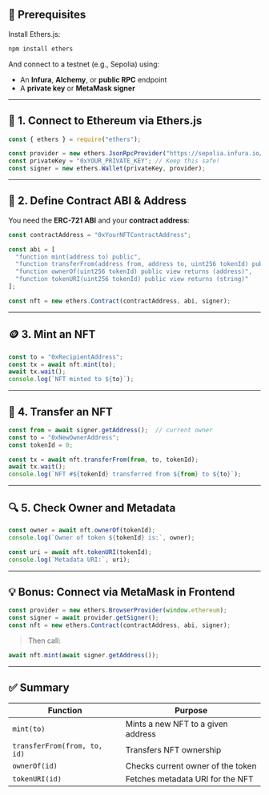 ## 🧰 Prerequisites

Install Ethers.js:
```bash
npm install ethers
```

And connect to a testnet (e.g., Sepolia) using:
- An **Infura**, **Alchemy**, or **public RPC** endpoint
- A **private key** or **MetaMask signer**

---

## 📝 1. Connect to Ethereum via Ethers.js

```js
const { ethers } = require("ethers");

const provider = new ethers.JsonRpcProvider("https://sepolia.infura.io/v3/YOUR_INFURA_ID");
const privateKey = "0xYOUR_PRIVATE_KEY"; // Keep this safe!
const signer = new ethers.Wallet(privateKey, provider);
```

---

## 📄 2. Define Contract ABI & Address

You need the **ERC-721 ABI** and your **contract address**:

```js
const contractAddress = "0xYourNFTContractAddress";

const abi = [
  "function mint(address to) public",
  "function transferFrom(address from, address to, uint256 tokenId) public",
  "function ownerOf(uint256 tokenId) public view returns (address)",
  "function tokenURI(uint256 tokenId) public view returns (string)"
];

const nft = new ethers.Contract(contractAddress, abi, signer);
```

---

## 🪙 3. Mint an NFT

```js
const to = "0xRecipientAddress";
const tx = await nft.mint(to);
await tx.wait();
console.log(`NFT minted to ${to}`);
```

---

## 🔁 4. Transfer an NFT

```js
const from = await signer.getAddress();  // current owner
const to = "0xNewOwnerAddress";
const tokenId = 0;

const tx = await nft.transferFrom(from, to, tokenId);
await tx.wait();
console.log(`NFT #${tokenId} transferred from ${from} to ${to}`);
```

---

## 🔍 5. Check Owner and Metadata

```js
const owner = await nft.ownerOf(tokenId);
console.log(`Owner of token ${tokenId} is:`, owner);

const uri = await nft.tokenURI(tokenId);
console.log(`Metadata URI:`, uri);
```

---

## 💡 Bonus: Connect via MetaMask in Frontend

```js
const provider = new ethers.BrowserProvider(window.ethereum);
const signer = await provider.getSigner();
const nft = new ethers.Contract(contractAddress, abi, signer);
```

> Then call:
```js
await nft.mint(await signer.getAddress());
```

---

## ✅ Summary

| Function       | Purpose                                 |
|----------------|------------------------------------------|
| `mint(to)`     | Mints a new NFT to a given address       |
| `transferFrom(from, to, id)` | Transfers NFT ownership      |
| `ownerOf(id)`  | Checks current owner of the token        |
| `tokenURI(id)` | Fetches metadata URI for the NFT         |
